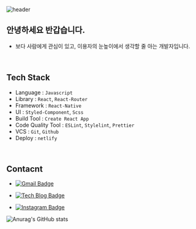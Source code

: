 
![header](https://capsule-render.vercel.app/api?type=waving&color=gradient&height=300&section=header&text=YuryangKim&fontSize=90)

## 안녕하세요 반갑습니다. 
- 보다 사람에게 관심이 있고, 이용자의 눈높이에서 생각할 줄 아는 개발자입니다.

<br/>

## Tech Stack 

- Language : `Javascript`
- Library : `React`, `React-Router`
- Framework :  `React-Native`
- UI : `Styled-Component`, `Scss`
- Build Tool : `Create React App`
- Code Quality Tool : `ESLint`, `Stylelint`, `Prettier`
- VCS : `Git`, `Github`
- Deploy : `netlify`

<br/>

## Contacnt 

 - [![Gmail Badge](https://img.shields.io/badge/Gmail-d14836?style=flat-square&logo=Gmail&logoColor=white&link=mailto:fomagran6@gmail.com)](mailto:flowratekim@gmail.com)

 - [![Tech Blog Badge](http://img.shields.io/badge/-Tech%20blog-black?style=flat-square&logo=blogger&logoColor=white&link=https://YuryangKim.github.io/)](https://YuryangKim.github.io/)

- [![Instagram Badge](https://img.shields.io/badge/instagram-AA00FF?style=flat-square&logo=instagram&logoColor=white&link=https://www.instagram.com/flowratekim/)](https://www.instagram.com/flowratekim/)

![Anurag's GitHub stats](https://github-readme-stats.vercel.app/api?username=YuryangKim&&show_icons=true&theme=nightowl)
